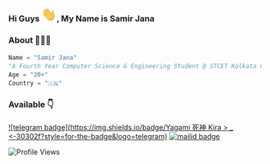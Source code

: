 ### Hi Guys <img src="https://github.com/SamirJanaOfficial/samirjanaofficial/blob/main/gifs/Hi.gif" width="30px">, My Name is Samir Jana</h2>

### About 🙋🏻‍♂️
```python
Name = "Samir Jana"
"A Fourth Year Computer Science & Engineering Student @ STCET Kolkata Campus❣️"
Age = "20+"
Country = "🇮🇳"
```
### Available 👇
#### 
[![telegram badge](https://img.shields.io/badge/Yagami 死神 Kira > _ <-30302f?style=for-the-badge&logo=telegram)](https://t.me/uDreamTooSmall)
[![mailid badge](https://img.shields.io/badge/SamirJana-30302f?style=for-the-badge&logo=gmail)](https:mailto:samirjana2307@gmail.com)

![Profile Views](https://hits.seeyoufarm.com/api/count/incr/badge.svg?url=https://github.com/SamirJanaOfficial/&title=Profile%20Views)
